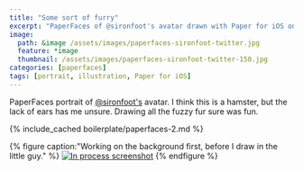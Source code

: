 ```yaml
---
title: "Some sort of furry"
excerpt: "PaperFaces of @sironfoot's avatar drawn with Paper for iOS on an iPad."
image: 
  path: &image /assets/images/paperfaces-sironfoot-twitter.jpg 
  feature: *image
  thumbnail: /assets/images/paperfaces-sironfoot-twitter-150.jpg
categories: [paperfaces]
tags: [portrait, illustration, Paper for iOS]
---
```


PaperFaces portrait of [@sironfoot's](https://twitter.com/sironfoot) avatar. I think this is a hamster, but the lack of ears has me unsure. Drawing all the fuzzy fur sure was fun.

{% include_cached boilerplate/paperfaces-2.md %}

{% figure caption:"Working on the background first, before I draw in the little guy." %}
[![In process screenshot](/assets/images/paperfaces-sironfoot-process-600.jpg)](/assets/images/paperfaces-sironfoot-process-lg.jpg)
{% endfigure %}
